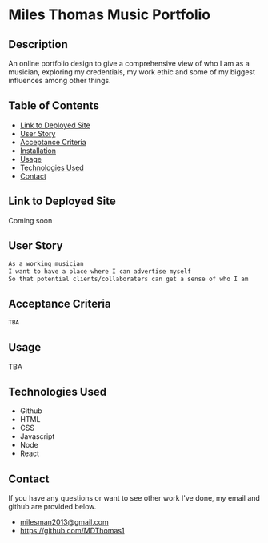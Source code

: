 # Miles Thomas Music Portfolio
## Description
An online portfolio design to give a comprehensive view of who I am as a musician, exploring my credentials, my work ethic and some of my biggest influences among other things.

## Table of Contents 
* [Link to Deployed Site](#Link-to-Deployed-Site)
* [User Story](#User-Story)
* [Acceptance Criteria](#Acceptance-Criteria)
* [Installation](#Installation)
* [Usage](#Usage)
* [Technologies Used](#Technologies-Used)
* [Contact](#Contact)

## Link to Deployed Site
Coming soon


## User Story
```bash
As a working musician
I want to have a place where I can advertise myself
So that potential clients/collaboraters can get a sense of who I am

```

## Acceptance Criteria
```bash 
TBA
```

## Usage
TBA

## Technologies Used
* Github
* HTML
* CSS
* Javascript
* Node
* React

## Contact
If you have any questions or want to see other work I've done, my email and github are provided below.

* milesman2013@gmail.com
* https://github.com/MDThomas1

